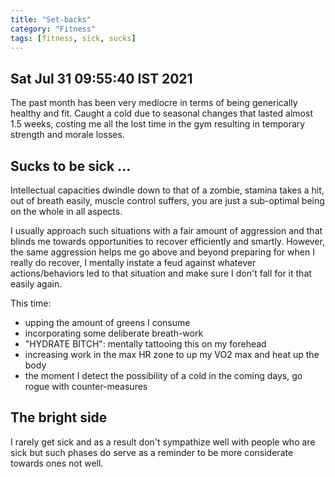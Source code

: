 ```yaml
---
title: "Set-backs"
category: "Fitness"
tags: [fitness, sick, sucks]
---
```


## Sat Jul 31 09:55:40 IST 2021

The past month has been very mediocre in terms of being generically
healthy and fit. Caught a cold due to seasonal changes that lasted
almost 1.5 weeks, costing me all the lost time in the gym
resulting in temporary strength and morale losses.  

## Sucks to be sick ...  

Intellectual capacities dwindle down to that of a zombie, stamina
takes a hit, out of breath easily, muscle control suffers, you are
just a sub-optimal being on the whole in all aspects.  

I usually approach such situations with a fair amount of aggression
and that blinds me towards opportunities to recover efficiently and
smartly. However, the same aggression helps me go above and beyond
preparing for when I really do recover, I mentally instate a feud
against whatever actions/behaviors led to that situation and make sure
I don't fall for it that easily again.

This time:
 - upping the amount of greens I consume
 - incorporating some deliberate breath-work
 - "HYDRATE BITCH": mentally tattooing this on my forehead
 - increasing work in the max HR zone to up my VO2 max and heat up the body
 - the moment I detect the possibility of a cold in the coming days,
   go rogue with counter-measures

## The bright side 

I rarely get sick and as a result don't sympathize well with people
who are sick but such phases do serve as a reminder to be more
considerate towards ones not well.
